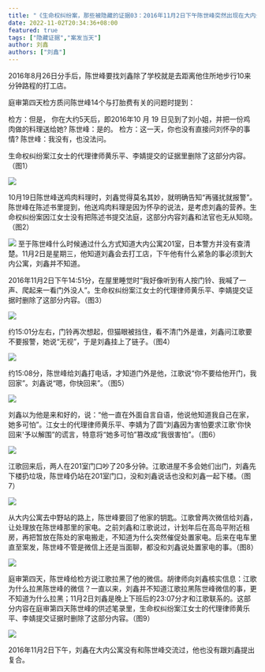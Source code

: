 ```yaml
---
title: "《生命权纠纷案，那些被隐藏的证据03：2016年11月2日下午陈世峰突然出现在大内公寓》"
date: 2022-11-02T20:34:36+08:00
featured: true
tags: ["隐藏证据","案发当天"]
author: 刘鑫
authors: ["刘鑫"]
---
```


2016年8月26日分手后，陈世峰要找刘鑫除了学校就是去距离他住所地步行10来分钟路程的打工店。

庭审第四天检方质问陈世峰14个与打胎费有关的问题时提到：

检方：但是， 你在大约5天后，即2016年10 月 19 日见到了刘小姐，并把一份鸡肉做的料理送给她?
        陈世峰：是的。
检方：这一天，你也没有直接问刘怀孕的事情?
        陈世峰：我没有，也没法问。

生命权纠纷案江女士的代理律师黄乐平、李婧提交的证据里删除了这部分内容。（图1）
<!-- ![图1](/img/posts/hidden_evidence03/1_compressed.jpg)  -->
<img src="https://db3pap007files.storage.live.com/y4mtmS69nRGNaF4gObm5qH3Kv9umNeVGDquQX1zRF-aDVtTkq87xy-BT-6LRi4kZy9wnbdWveGuy4PeOaMfDNinoCRdvBSqXcaifSWsIHQUHG3P-jgkVplM3WhLEHWRhJhVfxTigRYgHceNelrO2btiWcMAPtlB4WUhvJvHpTmY8XKdZAT6_v4vmVryf1R5ZFeE?width=482&height=1024&cropmode=none"/>

10月19日陈世峰送鸡肉料理时，刘鑫觉得莫名其妙，就明确告知“再骚扰就报警”。陈世峰在陈述书里提到，他送鸡肉料理是因为怀孕的说法，是考虑刘鑫的营养。生命权纠纷案因江女士没有把陈述书提交法庭，这部分内容刘鑫和法官也无从知晓。（图2）  
<!-- ![图2](/img/posts/hidden_evidence03/2_compressed.jpg)  -->
<img src="https://db3pap007files.storage.live.com/y4mZAhidV9EBcKq9kmNndpTETz6PKxtAYLIS8XWeDIAZr_iyEbrZj_9p7Ir4l8DyXIie_2vv5PcH1kOG4MFvFOS76g3I3OCzKv6vQtFyyAq-NtOAfkxTXEHy26i1OFuFrHwjUsu-VOcXBNp7gXdHeZM-MXl10QaBJsQ74ZRWvtkpi7TvO1MtwX3N3MnaerBwvuA?width=482&height=1024&cropmode=none"/>
至于陈世峰什么时候通过什么方式知道大内公寓201室，日本警方并没有查清楚。11月2日是星期三，他知道刘鑫会去打工店，下午他有什么紧急的事必须到大内公寓，刘鑫并不知道。

2016年11月2日下午14:51分，在屋里睡觉时“我好像听到有人按门铃、我喊了一声、爬起来一看门外没人”。生命权纠纷案江女士的代理律师黄乐平、李婧提交证据时删除了这部分内容。（图3）
<!-- ![图3](/img/posts/hidden_evidence03/3_compressed.jpg)  -->
<img src="https://db3pap007files.storage.live.com/y4mplZEyQ8fyhbt2DaM2zw9m7o16tRUFERHP8g_0SLx88Hhc-eEip7AAKjyNS63BiOf2lHwYKq1CE3EVw4YYEI49VyDl6-zgTjZ9T5P1cf2m1drHqJYPrXHzdCIFbhyxE1mBDYswB4U8uf9dhW594hhAIjdmq2rBkjAYUoBNx8jj2HW5TCDjPYP4BuuQsSJJVQU?width=1024&height=822&cropmode=none"/>

约15:01分左右，门铃再次想起，但猫眼被挡住，看不清门外是谁，刘鑫问江歌要不要报警，她说“无视”，于是刘鑫挂上了链子。（图4）
<!-- ![图4](/img/posts/hidden_evidence03/4_compressed.jpg)  -->
<img src="https://db3pap007files.storage.live.com/y4mA4Ap7jzQJYu-Sbrdr2EdXCSoej8fOIf6ru7wPZZ5jZP8G2-pzDgh78G7IaJRruSm9x8Dt5LAClCRlTxTo5KjQw6kc0IegwBbvdaGY_gSECCq4UsTa8JWNdPSkWY3nLgPSszkDWCn_aXtXmdSHJ7wYn8jkH_BSjtVC2KY46JEUvYWZoqc1Q8Uw6ONxwHlltOl?width=1024&height=784&cropmode=none"/>

约15:08分，陈世峰给刘鑫打电话，才知道门外是他，江歌说“你不要给他开门，我回家”。刘鑫说“嗯，你快回来”。（图5）
<!-- ![图5](/img/posts/hidden_evidence03/5_compressed.jpg)  -->
<img src="https://db3pap007files.storage.live.com/y4mVIYvYtw1BL3kexgrBxRVDDUuqDb72lOUCy4o8a8Itcr94QhAuNYWTlKOlqeRIfnwsJSFGfbA-jRQBXCfPR77e4nccsDiD1aBVpoRWN9Y4BydpGCdzsNyt3ssfD5GjxA69Bnqj_nUaD20Vt1khWmmfcmMNx45j8tKyjqUNeK76dllZ2JOT1h2eItpDv_5YcAH?width=733&height=1274&cropmode=none"/>

刘鑫以为他是来和好的，说：“他一直在外面自言自语，他说他知道我自己在家，她多可怕”。江女士的代理律师黄乐平、李婧为了圆“刘鑫因为害怕要求江歌'你快回来'予以解围”的谎言，特意将“她多可怕”篡改成“我很害怕”。（图6）
<!-- ![图6](/img/posts/hidden_evidence03/6_compressed.jpg)  -->
<img src="https://db3pap007files.storage.live.com/y4m_iXdSxUIwFMlgrTvKPdnT5t9BgRO7X_jFTHLHzjztfax_l-Unipc3-lKzGfMHkqx7GWYmLfxT1Sy66-h-Svo8e__SYI0aOFCbolOMWRvbQYUNZY9rCDEm74NjtfoYlo0KSLgnFL_uNZrZjdOezfrlvtFsDFnYyIc1QbtaEJEpTdYWkr4Tn-pPhx_VsnMnCuG?width=864&height=1367&cropmode=none"/>

江歌回来后，两人在201室门口吵了20多分钟。江歌进屋不多会她们出门，刘鑫先下楼扔垃圾，陈世峰仍站在201室门口，没和刘鑫说话也没和刘鑫一起下楼。（图7）
<!-- ![图7](/img/posts/hidden_evidence03/7_compressed.jpg)  -->
<img src="https://db3pap007files.storage.live.com/y4mctY3F5CTNZDLBoAwt1Imxz8VVLHrV6bR-voa9GxSxU9YSP1ZsFo16bx37RTVJ4Yj8vBhfwmDzbbXrqdKZ_jCj3g5dZzQYvHyVbn2eEmsnZMxy8ILMLNkt96BKnI--GfIMAPQ72FUVceWL1xEAmDYZXLq1-tsDmNDeRNZAris9wO2pH-m-PJgL_dcjmPFcmAS?width=864&height=1455&cropmode=none"/>

从大内公寓去中野站的路上，陈世峰要回了他家的钥匙。江歌曾两次微信给刘鑫，让处理放在陈世峰那里的家电。之前刘鑫和江歌说过，计划年后在高岛平附近租房，再把暂放在陈处的家电搬走，不知道为什么突然催促处置家电。后来在电车里直至案发，陈世峰不管是微信上还是当面聊，都没和刘鑫说处置家电的事。（图8）
<!-- ![图8](/img/posts/hidden_evidence03/8_compressed.jpg)  -->
<img src="https://db3pap007files.storage.live.com/y4mDHT4DJ9-YVRX1W9lNNBMy-wN3xy5SDIxelr76NtEE05elcHz_xE6TgXTW4GbDITy_fi_k6qfHKAA357PT5h_7pk7vBoCknReeFz4XIB-6evbBVU4Q6qcPkbtZ0vCBvam93x8FuU1km2eSTumIC1TqS69bLHth3r-9YvPzG99T-wc3zBlu5YRp89lTRMbxabZ?width=864&height=1340&cropmode=none"/>

庭审第四天，陈世峰给检方说江歌拉黑了他的微信。胡律师向刘鑫核实信息：江歌为什么拉黑陈世峰的微信？一直以来，刘鑫并不知道江歌拉黑陈世峰微信的事，更不知道为什么拉黑；11月2日刘鑫是晚上下班后的23:07分才和江歌联系的。这部分内容在庭审第四天陈世峰的供述笔录里，生命权纠纷案江女士的代理律师黄乐平、李婧提交证据时删除了这部分内容。（图9）
<!-- ![图9](/img/posts/hidden_evidence03/9_compressed.jpg)  -->
<img src="https://db3pap007files.storage.live.com/y4mOhzLiCFBe84ch8FwFr9Y80mZwkszs-R4qquoOLLM8Dg2s5nkohEEq0duu5rq3iNdZPc8C7OV_C1JbGukvmb35FIVc6K_edXAZbqyQbsz0g13i2ypASS60UZo-XIJcP27RvAfcwDas9NBip4SBnfI474z3Qzxhl7yxM4iXzwKranXI7Tst8qZpmannTX0aL3g?width=864&height=1158&cropmode=none"/>

2016年11月2日下午，刘鑫在大内公寓没有和陈世峰交流过，他也没有跟刘鑫提出复合。